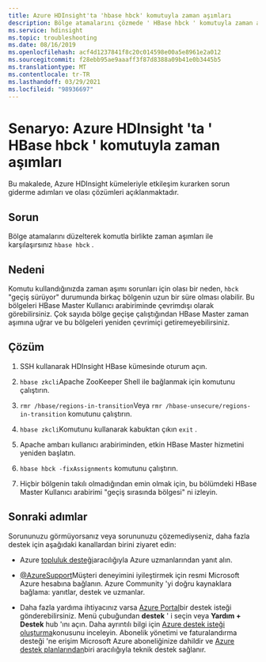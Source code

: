 ```yaml
---
title: Azure HDInsight'ta 'hbase hbck' komutuyla zaman aşımları
description: Bölge atamalarını çözmede ' HBase hbck ' komutuyla zaman aşımı sorunu
ms.service: hdinsight
ms.topic: troubleshooting
ms.date: 08/16/2019
ms.openlocfilehash: acf4d1237841f8c20c014598e00a5e8961e2a012
ms.sourcegitcommit: f28ebb95ae9aaaff3f87d8388a09b41e0b3445b5
ms.translationtype: MT
ms.contentlocale: tr-TR
ms.lasthandoff: 03/29/2021
ms.locfileid: "98936697"
---
```

# <a name="scenario-timeouts-with-hbase-hbck-command-in-azure-hdinsight"></a>Senaryo: Azure HDInsight 'ta ' HBase hbck ' komutuyla zaman aşımları

Bu makalede, Azure HDInsight kümeleriyle etkileşim kurarken sorun giderme adımları ve olası çözümleri açıklanmaktadır.

## <a name="issue"></a>Sorun

Bölge atamalarını düzelterek komutla birlikte zaman aşımları ile karşılaşırsınız `hbase hbck` .

## <a name="cause"></a>Nedeni

Komutu kullandığınızda zaman aşımı sorunları için olası bir neden, `hbck` "geçiş sürüyor" durumunda birkaç bölgenin uzun bir süre olması olabilir. Bu bölgeleri HBase Master Kullanıcı arabiriminde çevrimdışı olarak görebilirsiniz. Çok sayıda bölge geçişe çalıştığından HBase Master zaman aşımına uğrar ve bu bölgeleri yeniden çevrimiçi getiremeyebilirsiniz.

## <a name="resolution"></a>Çözüm

1. SSH kullanarak HDInsight HBase kümesinde oturum açın.

1. `hbase zkcli`Apache ZooKeeper Shell ile bağlanmak için komutunu çalıştırın.

1. `rmr /hbase/regions-in-transition`Veya `rmr /hbase-unsecure/regions-in-transition` komutunu çalıştırın.

1. `hbase zkcli`Komutunu kullanarak kabuktan çıkın `exit` .

1. Apache ambarı kullanıcı arabiriminden, etkin HBase Master hizmetini yeniden başlatın.

1. `hbase hbck -fixAssignments` komutunu çalıştırın.

1. Hiçbir bölgenin takılı olmadığından emin olmak için, bu bölümdeki HBase Master Kullanıcı arabirimi "geçiş sırasında bölgesi" ni izleyin.

## <a name="next-steps"></a>Sonraki adımlar

Sorununuzu görmüyorsanız veya sorununuzu çözemediyseniz, daha fazla destek için aşağıdaki kanallardan birini ziyaret edin:

- Azure [topluluk desteği](https://azure.microsoft.com/support/community/)aracılığıyla Azure uzmanlarından yanıt alın.

- [@AzureSupport](https://twitter.com/azuresupport)Müşteri deneyimini iyileştirmek için resmi Microsoft Azure hesabına bağlanın. Azure Community 'yi doğru kaynaklara bağlama: yanıtlar, destek ve uzmanlar.

- Daha fazla yardıma ihtiyacınız varsa [Azure Portal](https://portal.azure.com/?#blade/Microsoft_Azure_Support/HelpAndSupportBlade/)bir destek isteği gönderebilirsiniz. Menü çubuğundan **destek** ' i seçin veya **Yardım + Destek** hub 'ını açın. Daha ayrıntılı bilgi için [Azure destek isteği oluşturma](../../azure-portal/supportability/how-to-create-azure-support-request.md)konusunu inceleyin. Abonelik yönetimi ve faturalandırma desteği 'ne erişim Microsoft Azure aboneliğinize dahildir ve [Azure destek planlarından](https://azure.microsoft.com/support/plans/)biri aracılığıyla teknik destek sağlanır.